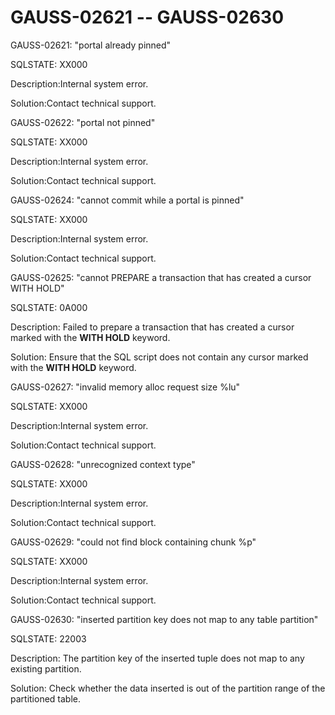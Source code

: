 # GAUSS-02621 -- GAUSS-02630<a name="EN-US_TOPIC_0302072944"></a>

GAUSS-02621: "portal already pinned"

SQLSTATE: XX000

Description:Internal system error.

Solution:Contact technical support.

GAUSS-02622: "portal not pinned"

SQLSTATE: XX000

Description:Internal system error.

Solution:Contact technical support.

GAUSS-02624: "cannot commit while a portal is pinned"

SQLSTATE: XX000

Description:Internal system error.

Solution:Contact technical support.

GAUSS-02625: "cannot PREPARE a transaction that has created a cursor WITH HOLD"

SQLSTATE: 0A000

Description: Failed to prepare a transaction that has created a cursor marked with the  **WITH HOLD**  keyword.

Solution: Ensure that the SQL script does not contain any cursor marked with the  **WITH HOLD**  keyword.

GAUSS-02627: "invalid memory alloc request size %lu"

SQLSTATE: XX000

Description:Internal system error.

Solution:Contact technical support.

GAUSS-02628: "unrecognized context type"

SQLSTATE: XX000

Description:Internal system error.

Solution:Contact technical support.

GAUSS-02629: "could not find block containing chunk %p"

SQLSTATE: XX000

Description:Internal system error.

Solution:Contact technical support.

GAUSS-02630: "inserted partition key does not map to any table partition"

SQLSTATE: 22003

Description: The partition key of the inserted tuple does not map to any existing partition.

Solution: Check whether the data inserted is out of the partition range of the partitioned table.

